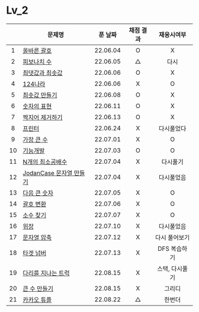 # Lv_2
||문제명|푼 날짜|채점 결과|재응시여부|
|:-:|---|:---:|:---:|:---:|
|1|[올바른 괄호](./rightBracket.js)|22.06.04|O|X|
|2|[피보나치 수](./fibonachi.js)|22.06.05|△|다시|
|3|[최댓값과 최솟값](./maxAndMin.js)|22.06.06|O|X|
|4|[124나라](./oneTwoFour.js)|22.06.06|X|O|
|5|[최솟값 만들기](./accMin.js)|22.06.08|O|X|
|6|[숫자의 표현](./expressionNumber.js)|22.06.11|O|X|
|7|[짝지어 제거하기](./mateRemove.js)|22.06.13|O|X|
|8|[프린터](./printer.js)|22.06.24|X|다시풀었다|
|9|[가장 큰 수](./greatestNumber.js)|22.07.01|X|O|
|10|[기능개발](./functionDev.js)|22.07.03|O|O|
|11|[N개의 최소공배수](./nlcm.js)|22.07.04|X|다시풀기|
|12|[JodanCase 문자열 만들기](./jadenCaseString.js)|22.07.04|X|다시풀었음|
|13|[다음 큰 숫자](./nextBIgNumber.js)|22.07.05|X|O|
|14|[괄호 변환](./changeBracket.js)|22.07.06|X|O|
|15|[소수 찾기](./findPrime.js)|22.07.07|X|O|
|16|[위장](./camouflage.js)|22.07.10|X|다시풀었음|
|17|[문자열 압축](./stringCompression.js)|22.07.12|X|다시 풀어보기|
|18|[타겟 넘버](./targetNumber.js)|22.07.13|X|DFS 복습하기|
|19|[다리를 지나는 트럭](./passingTruck.js)|22.08.15|X|스택, 다시풀기|
|20|[큰 수 만들기](./makeBigNumber.js)|22.08.15|X|그리디|
|21|[카카오 튜플](./tuple.js)|22.08.22|△|한번더|